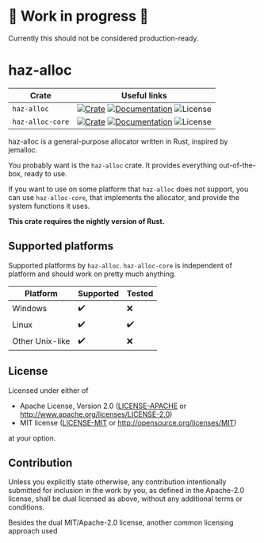 # 🚧 Work in progress 🚧

Currently this should not be considered production-ready.

# haz-alloc

| Crate            | Useful links   |
|------------------|----------------|
| `haz-alloc`      | [![Crate](https://shields.io/crates/v/haz-alloc)](https://crates.io/crates/haz-alloc) [![Documentation](https://shields.io/docsrs/haz-alloc)](https://docs.rs/haz-alloc) ![License](https://shields.io/crates/l/haz-alloc) |
| `haz-alloc-core` | [![Crate](https://shields.io/crates/v/haz-alloc-core)](https://crates.io/crates/haz-alloc-core) [![Documentation](https://shields.io/docsrs/haz-alloc-core)](https://docs.rs/haz-alloc-core) ![License](https://shields.io/crates/l/haz-alloc) |

haz-alloc is a general-purpose allocator written in Rust, inspired by jemalloc.


You probably want is the `haz-alloc` crate. It provides everything
out-of-the-box, ready to use.

If you want to use on some platform that `haz-alloc` does not support, you
can use `haz-alloc-core`, that implements the allocator, and provide the
system functions it uses.

**This crate requires the nightly version of Rust.**

## Supported platforms

Supported platforms by `haz-alloc`. `haz-alloc-core` is independent of platform
and should work on pretty much anything.

| Platform         | Supported | Tested     |
|------------------|-----------|------------|
| Windows          | ✔️        | ❌         |
| Linux            | ✔️        | ✔️         |
| Other Unix-like  | ✔️        | ❌         |

## License

Licensed under either of

 * Apache License, Version 2.0
   ([LICENSE-APACHE](LICENSE-APACHE) or http://www.apache.org/licenses/LICENSE-2.0)
 * MIT license
   ([LICENSE-MIT](LICENSE-MIT) or http://opensource.org/licenses/MIT)

at your option.

## Contribution

Unless you explicitly state otherwise, any contribution intentionally submitted
for inclusion in the work by you, as defined in the Apache-2.0 license, shall be
dual licensed as above, without any additional terms or conditions.

Besides the dual MIT/Apache-2.0 license, another common licensing approach used
